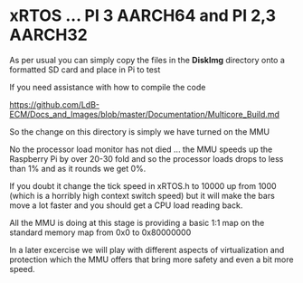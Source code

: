 
# xRTOS ... PI 3 AARCH64 and PI 2,3 AARCH32
As per usual you can simply copy the files in the **DiskImg** directory onto a formatted SD card and place in Pi to test 
>
If you need assistance with how to compile the code
>
https://github.com/LdB-ECM/Docs_and_Images/blob/master/Documentation/Multicore_Build.md
>
So the change on this directory is simply we have turned on the MMU 
>
No the processor load monitor has not died ... the MMU speeds up the Raspberry Pi by over 20-30 fold and so the processor loads drops to less than 1% and as it rounds we get 0%.
>
If you doubt it change the tick speed in xRTOS.h to 10000 up from 1000 (which is a horribly high context switch speed) but it will make the bars move a lot faster and you should get a CPU load reading back.
>
All the MMU is doing at this stage is providing a basic 1:1 map on the standard memory map from 0x0 to 0x80000000
>
In a later excercise we will play with different aspects of virtualization and protection which the MMU offers that bring more safety and even a bit more speed.
